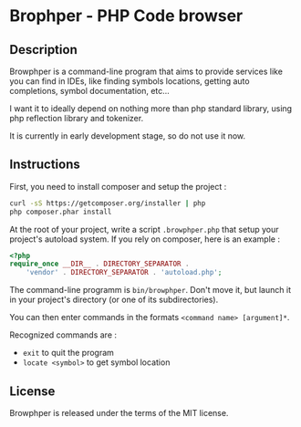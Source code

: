# Brophper - PHP Code browser

## Description

Browphper is a command-line program that aims to provide services like
you can find in IDEs, like finding symbols locations, getting auto
completions, symbol documentation, etc...

I want it to ideally depend on nothing more than php standard library,
using php reflection library and tokenizer.

It is currently in early development stage, so do not use it now.

## Instructions

First, you need to install composer and setup the project :

```sh
curl -sS https://getcomposer.org/installer | php
php composer.phar install
```

At the root of your project, write a script `.browphper.php` that
setup your project's autoload system. If you rely on composer, here is
an example :

```php
<?php
require_once __DIR__ . DIRECTORY_SEPARATOR .
    'vendor' . DIRECTORY_SEPARATOR . 'autoload.php';
```

The command-line programm is `bin/browphper`. Don't move it, but
launch it in your project's directory (or one of its subdirectories).

You can then enter commands in the formats `<command name> [argument]*`.

Recognized commands are :
- `exit` to quit the program
- `locate <symbol>` to get symbol location

## License

Browphper is released under the terms of the MIT license.
